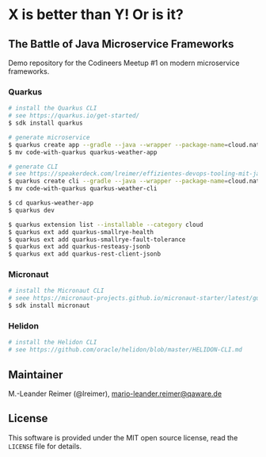 # X is better than Y! Or is it?
## The Battle of Java Microservice Frameworks

Demo repository for the Codineers Meetup #1 on modern microservice frameworks.

### Quarkus

```bash
# install the Quarkus CLI
# see https://quarkus.io/get-started/
$ sdk install quarkus

# generate microservice
$ quarkus create app --gradle --java --wrapper --package-name=cloud.nativ.flamewars
$ mv code-with-quarkus quarkus-weather-app

# generate CLI
# see https://speakerdeck.com/lreimer/effizientes-devops-tooling-mit-java-und-graalvm
$ quarkus create cli --gradle --java --wrapper --package-name=cloud.nativ.flamewars
$ mv code-with-quarkus quarkus-weather-cli

$ cd quarkus-weather-app
$ quarkus dev

$ quarkus extension list --installable --category cloud
$ quarkus ext add quarkus-smallrye-health
$ quarkus ext add quarkus-smallrye-fault-tolerance
$ quarkus ext add quarkus-resteasy-jsonb
$ quarkus ext add quarkus-rest-client-jsonb
```

### Micronaut

```bash
# install the Micronaut CLI
# seee https://micronaut-projects.github.io/micronaut-starter/latest/guide/#installation
$ sdk install micronaut

```


### Helidon

```bash
# install the Helidon CLI
# see https://github.com/oracle/helidon/blob/master/HELIDON-CLI.md

```

## Maintainer

M.-Leander Reimer (@lreimer), <mario-leander.reimer@qaware.de>

## License

This software is provided under the MIT open source license, read the `LICENSE`
file for details.
